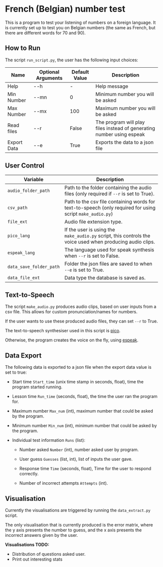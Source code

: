 # French (Belgian) number test

This is a program to test your listening of numbers on a foreign language. It is currently set up to test you on Belgian numbers (the same as French, but there are different words for 70 and 90).

## How to Run

The script `run_script.py`, the user has the following input choices:

| Name        | Optional Arguments | Default Value | Description                                                           |
| ----------- | ------------------ | ------------- | --------------------------------------------------------------------- |
| Help        | --h                | -             | Help message                                                          |
| Min Number  | --mn               | 0             | Minimum number you will be asked                                      |
| Max Number  | --mx               | 100           | Maximum number you will be asked                                      |
| Read files  | --r                | False         | The program will play files instead of generating number using espeak |
| Export Data | --e                | True          | Exports the data to a json file                                       |

## User Control

| Variable                | Description                                                                                               |
| ----------------------- | --------------------------------------------------------------------------------------------------------- |
| `audio_folder_path`     | Path to the folder containing the audio files (only required if `--r` is set to True).                    |
| `csv_path`              | Path to the csv file containing words for text-to-speech (only required for using script `make_audio.py`) |
| `file_ext`              | Audio file extension type.                                                                                |
| `pico_lang`             | If the user is using the `make_audio.py` script, this controls the voice used when producing audio clips. |
| `espeak_lang`           | The language used for speak synthesis when `--r` is set to False.                                         |
| `data_save_folder_path` | Folder the json files are saved to when `--e` is set to True.                                             |
| `data_file_ext`         | Data type the database is saved as.                                                                       |

## Text-to-Speech

The script `make_audio.py` produces audio clips, based on user inputs from a csv file. This allows for custom pronunciation/names for numbers.

If the user wants to use these produced audio files, they can set `--r` to True.

The text-to-speech synthesiser used in this script is [pico](https://github.com/naggety/picotts).



Otherwise, the program creates the voice on the fly, using [espeak](http://espeak.sourceforge.net).



## Data Export

The following data is exported to a json file when the export data value is set to true:

- Start time `Start_time` (unix time stamp in seconds, float), time the program started running.

- Lesson time `Run_time` (seconds, float), the time the user ran the program for.

- Maximum number `Max_num` (int), maximum number that could be asked by the program.

- Minimum number `Min_num` (int), minimum number that could be asked by the program.

- Individual test information `Runs` (list):
  
  - Number asked `Number` (int), number asked user by program.
  
  - User guess `Guesses` (list, int), list of inputs the user gave.
  
  - Response time `Time` (seconds, float), Time for the user to respond correctly.
  
  - Number of incorrect attempts `Attempts` (int).



## Visualisation

Currently the visualisations are triggered by running the `data_extract.py` script.

The only visualisation that is currently produced is the error matrix, where the y axis presents the number to guess, and the x axis presents the incorrect answers given by the user.

**Visualisations TODO:**

- Distribution of questions asked user.
- Print out interesting stats